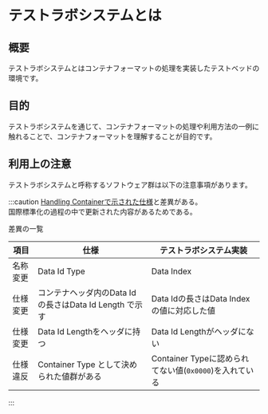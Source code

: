 # テストラボシステムとは

## 概要

テストラボシステムとはコンテナフォーマットの処理を実装したテストベッドの環境です。

## 目的

テストラボシステムを通じて、コンテナフォーマットの処理や利用方法の一例に触れることで、コンテナフォーマットを理解することが目的です。

## 利用上の注意
テストラボシステムと呼称するソフトウェア群は以下の注意事項があります。

:::caution
[Handling Containerで示された仕様](./)と差異がある。  
国際標準化の過程の中で更新された内容があるためである。

差異の一覧

|項目|仕様|テストラボシステム実装|
|-|-|-|
|名称変更|Data Id Type|Data Index|
|仕様変更|コンテナヘッダ内のData Idの長さはData Id Length で示す| Data Idの長さはData Indexの値に対応した値|
|仕様変更|Data Id Lengthをヘッダに持つ| Data Id Lengthがヘッダにない|
|仕様違反|Container Type として決められた値群がある|Container Typeに認められてない値(`0x0000`)を入れている|
:::